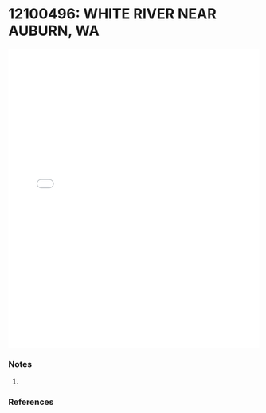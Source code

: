 # 12100496: WHITE RIVER NEAR AUBURN, WA

<iframe src="/_static/stations/12100496_fdc.html" width="100%" height="600" frameborder="0"></iframe>

### Notes
1. 

### References

